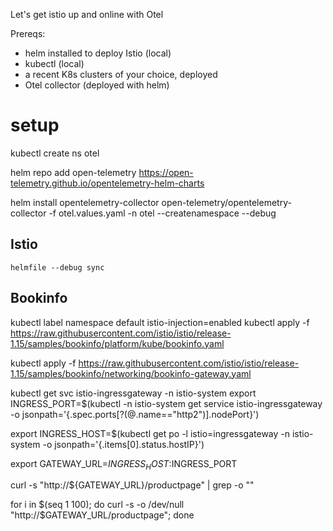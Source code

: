 Let's get istio up and online with Otel

Prereqs:
- helm installed to deploy Istio (local)
- kubectl (local)
- a recent K8s clusters of your choice, deployed 
- Otel collector (deployed with helm)

# setup

kubectl create ns otel

helm repo add open-telemetry https://open-telemetry.github.io/opentelemetry-helm-charts

helm install opentelemetry-collector open-telemetry/opentelemetry-collector -f otel.values.yaml -n otel --createnamespace --debug

## Istio

```console
helmfile --debug sync
```
## Bookinfo

kubectl label namespace default istio-injection=enabled
kubectl apply -f https://raw.githubusercontent.com/istio/istio/release-1.15/samples/bookinfo/platform/kube/bookinfo.yaml

kubectl apply -f https://raw.githubusercontent.com/istio/istio/release-1.15/samples/bookinfo/networking/bookinfo-gateway.yaml


kubectl get svc istio-ingressgateway -n istio-system
export INGRESS_PORT=$(kubectl -n istio-system get service istio-ingressgateway -o jsonpath='{.spec.ports[?(@.name=="http2")].nodePort}')

export INGRESS_HOST=$(kubectl get po -l istio=ingressgateway -n istio-system -o jsonpath='{.items[0].status.hostIP}')


export GATEWAY_URL=$INGRESS_HOST:$INGRESS_PORT

curl -s "http://${GATEWAY_URL}/productpage" | grep -o "<title>.*</title>"

for i in $(seq 1 100); do curl -s -o /dev/null "http://$GATEWAY_URL/productpage"; done

